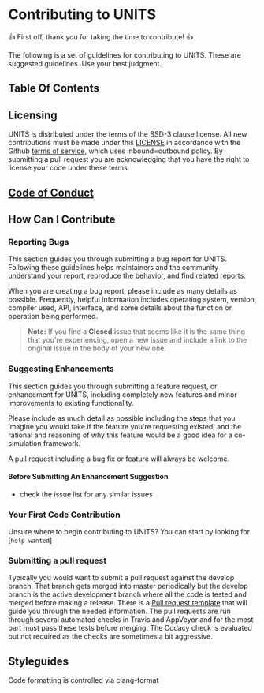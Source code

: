 # Contributing to UNITS

:+1: First off, thank you for taking the time to contribute! :+1:

The following is a set of guidelines for contributing to UNITS. These are suggested guidelines. Use your best judgment.

## Table Of Contents

## Licensing
UNITS is distributed under the terms of the BSD-3 clause license. All new
contributions must be made under this [LICENSE](LICENSE) in accordance with the Github [terms of service](https://help.github.com/en/articles/github-terms-of-service#6-contributions-under-repository-license), which uses inbound=outbound policy.  By submitting a pull request you are acknowledging that you have the right to license your code under these terms.

## [Code of Conduct](.github/CODE_OF_CONDUCT.md)

## How Can I Contribute

### Reporting Bugs

This section guides you through submitting a bug report for UNITS. Following these guidelines helps maintainers and the community understand your report, reproduce the behavior, and find related reports.

When you are creating a bug report, please include as many details as possible.  Frequently, helpful information includes operating system, version, compiler used, API, interface, and some details about the function or operation being performed.

> **Note:** If you find a **Closed** issue that seems like it is the same thing that you're experiencing, open a new issue and include a link to the original issue in the body of your new one.

### Suggesting Enhancements

This section guides you through submitting a feature request, or enhancement for UNITS, including completely new features and minor improvements to existing functionality.

 Please include as much detail as possible including the steps that you imagine you would take if the feature you're requesting existed, and the rational and reasoning of why this feature would be a good idea for a co-simulation framework.

 A pull request including a bug fix or feature will always be welcome.

#### Before Submitting An Enhancement Suggestion

-  check the issue list for any similar issues

### Your First Code Contribution

Unsure where to begin contributing to UNITS? You can start by looking for \[`help wanted`\]

### Submitting a pull request
Typically you would want to submit a pull request against the develop branch.  That branch gets merged into master periodically but the develop branch is the active development branch where all the code is tested and merged before making a release.  There is a [Pull request template](.github/PULL_REQUEST_TEMPLATE.md) that will guide you through the needed information.  The pull requests are run through several automated checks in Travis and AppVeyor and for the most part must pass these tests before merging.  The Codacy check is evaluated but not required as the checks are sometimes a bit aggressive.

## Styleguides
Code formatting is controlled via clang-format
